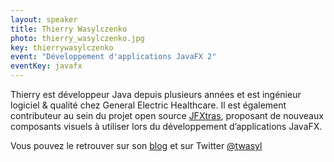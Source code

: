 ```yaml
---
layout: speaker
title: Thierry Wasylczenko
photo: thierry_wasylczenko.jpg
key: thierrywasylczenko
event: "Développement d'applications JavaFX 2"
eventKey: javafx
---
```


Thierry est développeur Java depuis plusieurs années et est ingénieur logiciel & qualité chez General Electric Healthcare.
Il est également contributeur au sein du projet open source [JFXtras](http://jfxtras.org), proposant de nouveaux composants visuels à utiliser lors du développement d’applications JavaFX.

Vous pouvez le retrouver sur son [blog](http://thierrywasyl.wordpress.com) et sur Twitter [@twasyl](http://www.twitter.com/twasyl)
